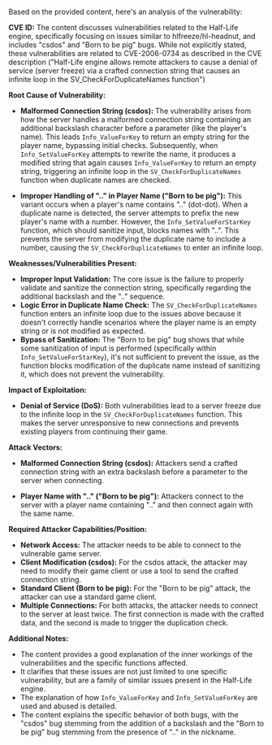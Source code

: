 Based on the provided content, here's an analysis of the vulnerability:

**CVE ID:** The content discusses vulnerabilities related to the Half-Life engine, specifically focusing on issues similar to hlfreeze/hl-headnut, and includes "csdos" and "Born to be pig" bugs. While not explicitly stated, these vulnerabilities are related to CVE-2006-0734 as described in the CVE description ("Half-Life engine allows remote attackers to cause a denial of service (server freeze) via a crafted connection string that causes an infinite loop in the SV_CheckForDuplicateNames function")

**Root Cause of Vulnerability:**

*   **Malformed Connection String (csdos):** The vulnerability arises from how the server handles a malformed connection string containing an additional backslash character before a parameter (like the player's name). This leads `Info_ValueForKey` to return an empty string for the player name, bypassing initial checks. Subsequently, when `Info_SetValueForKey` attempts to rewrite the name, it produces a modified string that again causes `Info_ValueForKey` to return an empty string, triggering an infinite loop in the `SV_CheckForDuplicateNames` function when duplicate names are checked.

*   **Improper Handling of ".." in Player Name ("Born to be pig"):** This variant occurs when a player's name contains ".." (dot-dot). When a duplicate name is detected, the server attempts to prefix the new player's name with a number. However, the `Info_SetValueForStarKey` function, which should sanitize input, blocks names with "..". This prevents the server from modifying the duplicate name to include a number, causing the `SV_CheckForDuplicateNames` to enter an infinite loop.

**Weaknesses/Vulnerabilities Present:**

*   **Improper Input Validation:** The core issue is the failure to properly validate and sanitize the connection string, specifically regarding the additional backslash and the ".." sequence.
*   **Logic Error in Duplicate Name Check:** The `SV_CheckForDuplicateNames` function enters an infinite loop due to the issues above because it doesn't correctly handle scenarios where the player name is an empty string or is not modified as expected.
*  **Bypass of Sanitization:** The  "Born to be pig" bug shows that while some sanitization of input is performed (specifically within `Info_SetValueForStarKey`), it's not sufficient to prevent the issue, as the function blocks modification of the duplicate name instead of sanitizing it, which does not prevent the vulnerability.

**Impact of Exploitation:**

*   **Denial of Service (DoS):** Both vulnerabilities lead to a server freeze due to the infinite loop in the `SV_CheckForDuplicateNames` function. This makes the server unresponsive to new connections and prevents existing players from continuing their game.

**Attack Vectors:**

*   **Malformed Connection String (csdos):** Attackers send a crafted connection string with an extra backslash before a parameter to the server when connecting.

*   **Player Name with ".." ("Born to be pig"):** Attackers connect to the server with a player name containing ".." and then connect again with the same name.

**Required Attacker Capabilities/Position:**

*   **Network Access:** The attacker needs to be able to connect to the vulnerable game server.
*   **Client Modification (csdos):** For the csdos attack, the attacker may need to modify their game client or use a tool to send the crafted connection string.
*   **Standard Client (Born to be pig):** For the "Born to be pig" attack, the attacker can use a standard game client.
*   **Multiple Connections:** For both attacks, the attacker needs to connect to the server at least twice. The first connection is made with the crafted data, and the second is made to trigger the duplication check.

**Additional Notes:**

*   The content provides a good explanation of the inner workings of the vulnerabilities and the specific functions affected.
*   It clarifies that these issues are not just limited to one specific vulnerability, but are a family of similar issues present in the Half-Life engine.
*   The explanation of how `Info_ValueForKey` and `Info_SetValueForKey` are used and abused is detailed.
* The content explains the specific behavior of both bugs, with the "csdos" bug stemming from the addition of a backslash and the "Born to be pig" bug stemming from the presence of ".." in the nickname.